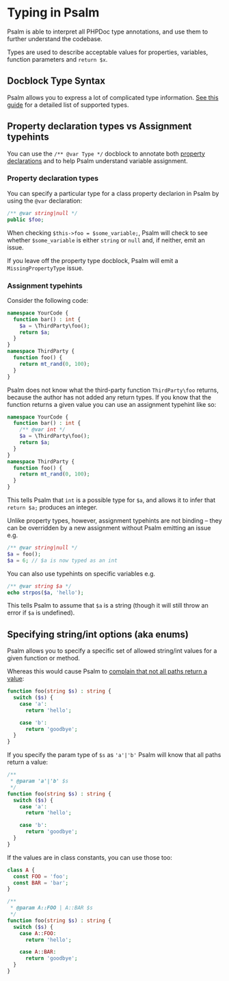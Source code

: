 # Typing in Psalm

Psalm is able to interpret all PHPDoc type annotations, and use them to further understand the codebase.

Types are used to describe acceptable values for properties, variables, function parameters and `return $x`.

## Docblock Type Syntax

Psalm allows you to express a lot of complicated type information. [See this guide](docblock_type_syntax.md) for a detailed list of supported types.

## Property declaration types vs Assignment typehints

You can use the `/** @var Type */` docblock to annotate both [property declarations](http://php.net/manual/en/language.oop5.properties.php) and to help Psalm understand variable assignment.

### Property declaration types

You can specify a particular type for a class property declarion in Psalm by using the `@var` declaration:

```php
/** @var string|null */
public $foo;
```

When checking `$this->foo = $some_variable;`, Psalm will check to see whether `$some_variable` is either `string` or `null` and, if neither, emit an issue.

If you leave off the property type docblock, Psalm will emit a `MissingPropertyType` issue.

### Assignment typehints

Consider the following code:

```php
namespace YourCode {
  function bar() : int {
    $a = \ThirdParty\foo();
    return $a;
  }
}
namespace ThirdParty {
  function foo() {
    return mt_rand(0, 100);
  }
}
```

Psalm does not know what the third-party function `ThirdParty\foo` returns, because the author has not added any return types. If you know that the function returns a given value you can use an assignment typehint like so:

```php
namespace YourCode {
  function bar() : int {
    /** @var int */
    $a = \ThirdParty\foo();
    return $a;
  }
}
namespace ThirdParty {
  function foo() {
    return mt_rand(0, 100);
  }
}
```

This tells Psalm that `int` is a possible type for `$a`, and allows it to infer that `return $a;` produces an integer.

Unlike property types, however, assignment typehints are not binding – they can be overridden by a new assignment without Psalm emitting an issue e.g.

```php
/** @var string|null */
$a = foo();
$a = 6; // $a is now typed as an int
```

You can also use typehints on specific variables e.g.

```php
/** @var string $a */
echo strpos($a, 'hello');
```

This tells Psalm to assume that `$a` is a string (though it will still throw an error if `$a` is undefined).

## Specifying string/int options (aka enums)

Psalm allows you to specify a specific set of allowed string/int values for a given function or method.

Whereas this would cause Psalm to [complain that not all paths return a value](https://getpsalm.org/r/9f6f1ceab6):

```php
function foo(string $s) : string {
  switch ($s) {
    case 'a':
      return 'hello';

    case 'b':
      return 'goodbye';
  }
}
```

If you specify the param type of `$s` as `'a'|'b'` Psalm will know that all paths return a value:

```php
/**
 * @param 'a'|'b' $s
 */
function foo(string $s) : string {
  switch ($s) {
    case 'a':
      return 'hello';

    case 'b':
      return 'goodbye';
  }
}
```

If the values are in class constants, you can use those too:

```php
class A {
  const FOO = 'foo';
  const BAR = 'bar';
}

/**
 * @param A::FOO | A::BAR $s
 */
function foo(string $s) : string {
  switch ($s) {
    case A::FOO:
      return 'hello';

    case A::BAR:
      return 'goodbye';
  }
}
```
